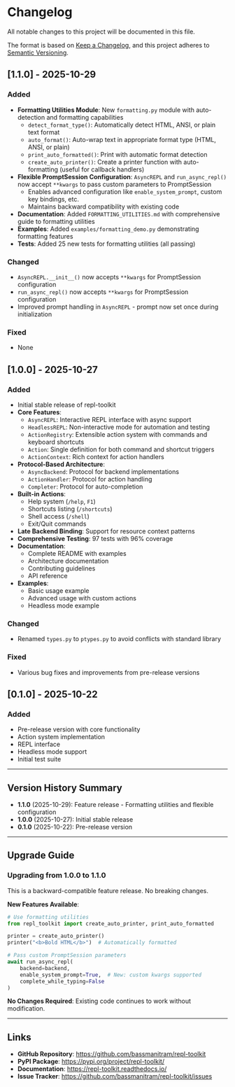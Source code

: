 # Changelog

All notable changes to this project will be documented in this file.

The format is based on [Keep a Changelog](https://keepachangelog.com/en/1.0.0/),
and this project adheres to [Semantic Versioning](https://semver.org/spec/v2.0.0.html).

## [1.1.0] - 2025-10-29

### Added
- **Formatting Utilities Module**: New `formatting.py` module with auto-detection and formatting capabilities
  - `detect_format_type()`: Automatically detect HTML, ANSI, or plain text format
  - `auto_format()`: Auto-wrap text in appropriate format type (HTML, ANSI, or plain)
  - `print_auto_formatted()`: Print with automatic format detection
  - `create_auto_printer()`: Create a printer function with auto-formatting (useful for callback handlers)
- **Flexible PromptSession Configuration**: `AsyncREPL` and `run_async_repl()` now accept `**kwargs` to pass custom parameters to PromptSession
  - Enables advanced configuration like `enable_system_prompt`, custom key bindings, etc.
  - Maintains backward compatibility with existing code
- **Documentation**: Added `FORMATTING_UTILITIES.md` with comprehensive guide to formatting utilities
- **Examples**: Added `examples/formatting_demo.py` demonstrating formatting features
- **Tests**: Added 25 new tests for formatting utilities (all passing)

### Changed
- `AsyncREPL.__init__()` now accepts `**kwargs` for PromptSession configuration
- `run_async_repl()` now accepts `**kwargs` for PromptSession configuration
- Improved prompt handling in `AsyncREPL` - prompt now set once during initialization

### Fixed
- None

## [1.0.0] - 2025-10-27

### Added
- Initial stable release of repl-toolkit
- **Core Features**:
  - `AsyncREPL`: Interactive REPL interface with async support
  - `HeadlessREPL`: Non-interactive mode for automation and testing
  - `ActionRegistry`: Extensible action system with commands and keyboard shortcuts
  - `Action`: Single definition for both command and shortcut triggers
  - `ActionContext`: Rich context for action handlers
- **Protocol-Based Architecture**:
  - `AsyncBackend`: Protocol for backend implementations
  - `ActionHandler`: Protocol for action handling
  - `Completer`: Protocol for auto-completion
- **Built-in Actions**:
  - Help system (`/help`, `F1`)
  - Shortcuts listing (`/shortcuts`)
  - Shell access (`/shell`)
  - Exit/Quit commands
- **Late Backend Binding**: Support for resource context patterns
- **Comprehensive Testing**: 97 tests with 96% coverage
- **Documentation**:
  - Complete README with examples
  - Architecture documentation
  - Contributing guidelines
  - API reference
- **Examples**:
  - Basic usage example
  - Advanced usage with custom actions
  - Headless mode example

### Changed
- Renamed `types.py` to `ptypes.py` to avoid conflicts with standard library

### Fixed
- Various bug fixes and improvements from pre-release versions

## [0.1.0] - 2025-10-22

### Added
- Pre-release version with core functionality
- Action system implementation
- REPL interface
- Headless mode support
- Initial test suite

---

## Version History Summary

- **1.1.0** (2025-10-29): Feature release - Formatting utilities and flexible configuration
- **1.0.0** (2025-10-27): Initial stable release
- **0.1.0** (2025-10-22): Pre-release version

---

## Upgrade Guide

### Upgrading from 1.0.0 to 1.1.0

This is a backward-compatible feature release. No breaking changes.

**New Features Available**:
```python
# Use formatting utilities
from repl_toolkit import create_auto_printer, print_auto_formatted

printer = create_auto_printer()
printer("<b>Bold HTML</b>")  # Automatically formatted

# Pass custom PromptSession parameters
await run_async_repl(
    backend=backend,
    enable_system_prompt=True,  # New: custom kwargs supported
    complete_while_typing=False
)
```

**No Changes Required**: Existing code continues to work without modification.

---

## Links

- **GitHub Repository**: https://github.com/bassmanitram/repl-toolkit
- **PyPI Package**: https://pypi.org/project/repl-toolkit/
- **Documentation**: https://repl-toolkit.readthedocs.io/
- **Issue Tracker**: https://github.com/bassmanitram/repl-toolkit/issues
